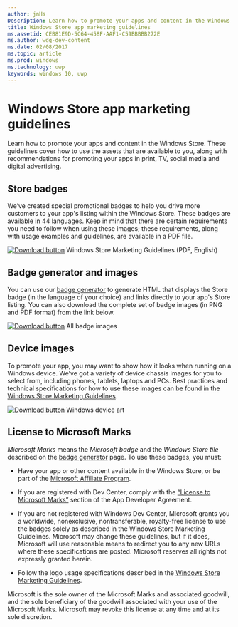 ---author: jnHsDescription: Learn how to promote your apps and content in the Windows Store. These guidelines cover how to use the assets that are available to you, along with recommendations for promoting your apps in print, TV, social media and digital advertising.title: Windows Store app marketing guidelinesms.assetid: CEB81E9D-5C64-458F-AAF1-C59BBBBB272Ems.author: wdg-dev-contentms.date: 02/08/2017ms.topic: articlems.prod: windowsms.technology: uwpkeywords: windows 10, uwp---# Windows Store app marketing guidelinesLearn how to promote your apps and content in the Windows Store. These guidelines cover how to use the assets that are available to you, along with recommendations for promoting your apps in print, TV, social media and digital advertising.## Store badgesWe’ve created special promotional badges to help you drive more customers to your app's listing within the Windows Store. These badges are available in 44 languages. Keep in mind that there are certain requirements you need to follow when using these images; these requirements, along with usage examples and guidelines, are available in a PDF file.[![Download button](images/downloadbutton.png)](http://go.microsoft.com/fwlink/p/?LinkId=529769) Windows Store Marketing Guidelines (PDF, English)## Badge generator and imagesYou can use our [badge generator](http://go.microsoft.com/fwlink/p/?LinkID=534236) to generate HTML that displays the Store badge (in the language of your choice) and links directly to your app's Store listing. You can also download the complete set of badge images (in PNG and PDF format) from the link below.[![Download button](images/downloadbutton.png)](http://go.microsoft.com/fwlink/p/?LinkId=529771) All badge images## Device imagesTo promote your app, you may want to show how it looks when running on a Windows device. We’ve got a variety of device chassis images for you to select from, including phones, tablets, laptops and PCs. Best practices and technical specifications for how to use these images can be found in the [Windows Store Marketing Guidelines](http://go.microsoft.com/fwlink/p/?LinkId=529769).[![Download button](images/downloadbutton.png)](https://go.microsoft.com/fwlink/p/?LinkId=533057) Windows device art## License to Microsoft Marks*Microsoft Marks* means the *Microsoft badge* and the *Windows Store tile* described on the [badge generator](http://go.microsoft.com/fwlink/p/?LinkID=534236) page. To use these badges, you must:-   Have your app or other content available in the Windows Store, or be part of the [Microsoft Affiliate Program](http://go.microsoft.com/fwlink/p/?LinkId=624463).-   If you are registered with Dev Center, comply with the [“License to Microsoft Marks”](https://msdn.microsoft.com/library/windows/apps/hh694058.aspx#license_to_mark) section of the App Developer Agreement.-   If you are not registered with Windows Dev Center, Microsoft grants you a worldwide, nonexclusive, nontransferable, royalty-free license to use the badges solely as described in the Windows Store Marketing Guidelines. Microsoft may change these guidelines, but if it does, Microsoft will use reasonable means to redirect you to any new URLs where these specifications are posted. Microsoft reserves all rights not expressly granted herein.-   Follow the logo usage specifications described in the [Windows Store Marketing Guidelines](http://go.microsoft.com/fwlink/p/?LinkId=529769).Microsoft is the sole owner of the Microsoft Marks and associated goodwill, and the sole beneficiary of the goodwill associated with your use of the Microsoft Marks. Microsoft may revoke this license at any time and at its sole discretion.  